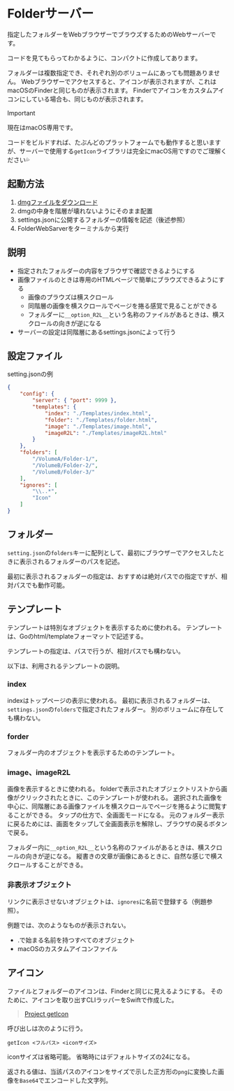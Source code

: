 # Folderサーバー

指定したフォルダーをWebブラウザーでブラウズするためのWebサーバーです。

コードを見てもらってわかるように、コンパクトに作成してあります。

フォルダーは複数指定でき、それぞれ別のボリュームにあっても問題ありません。
Webブラウザーでアクセスすると、アイコンが表示されますが、これはmacOSのFinderと同じものが表示されます。
Finderでアイコンをカスタムアイコンにしている場合も、同じものが表示されます。


> [!IMPORTANT]
> 現在はmacOS専用です。
> 
> コードをビルドすれば、たぶんどのプラットフォームでも動作すると思いますが、サーバーで使用する`getIcon`ライブラリは完全にmacOS用ですのでご理解ください💦

## 起動方法

1. [dmgファイルをダウンロード](../../releases)
2. dmgの中身を階層が壊れないようにそのまま配置
3. settings.jsonに公開するフォルダーの情報を記述（後述参照）
4. FolderWebSarverをターミナルから実行

## 説明

+ 指定されたフォルダーの内容をブラウザで確認できるようにする
+ 画像ファイルのときは専用のHTMLページで簡単にブラウズできるようにする
	+ 画像のプラウズは横スクロール
	+ 同階層の画像を横スクロールでページを捲る感覚で見ることができる
	+ フォルダーに`__option_R2L__`という名称のファイルがあるときは、横スクロールの向きが逆になる
+ サーバーの設定は同階層にあるsettings.jsonによって行う

## 設定ファイル

setting.jsonの例

```json
{
	"config": {
		"server": { "port": 9999 },
		"templates": {
			"index": "./Templates/index.html",
			"folder": "./Templates/folder.html",
			"image": "./Templates/image.html",
			"imageR2L": "./Templates/imageR2L.html"
		}
	},
	"folders": [
		"/VolumeA/Folder-1/",
		"/VolumeB/Folder-2/",
		"/VolumeB/Folder-3/"
	],
	"ignores": [
		"\\..*",
		"Icon"
	]
}
```

## フォルダー

`setting.json`の`folders`キーに配列として、最初にブラウザーでアクセスしたときに表示されるフォルダーのパスを記述。

最初に表示されるフォルダーの指定は、おすすめは絶対パスでの指定ですが、相対パスでも動作可能。

## テンプレート

テンプレートは特別なオブジェクトを表示するために使われる。
テンプレートは、Goのhtml/templateフォーマットで記述する。

テンプレートの指定は、パスで行うが、相対パスでも構わない。

以下は、利用されるテンプレートの説明。

### index

indexはトップページの表示に使われる。
最初に表示されるフォルダーは、`settings.json`の`folders`で指定されたフォルダー。
別のボリュームに存在しても構わない。

### forder

フォルダー内のオブジェクトを表示するためのテンプレート。

### image、imageR2L

画像を表示するときに使われる。
folderで表示されたオブジェクトリストから画像がクリックされたときに、このテンプレートが使われる。
選択された画像を中心に、同階層にある画像ファイルを横スクロールでページを捲るように閲覧することができる。
タップの仕方で、全画面モードになる。
元のフォルダー表示に戻るためには、画面をタップして全画面表示を解除し、ブラウザの戻るボタンで戻る。

フォルダー内に`__option_R2L__`という名称のファイルがあるときは、横スクロールの向きが逆になる。
縦書きの文章が画像にあるときに、自然な感じで横スクロールすることができる。

### 非表示オブジェクト

リンクに表示させないオブジェクトは、`ignores`に名前で登録する（例題参照）。

例題では、次のようなものが表示されない。
+ .で始まる名前を持つすべてのオブジェクト
+ macOSのカスタムアイコンファイル

## アイコン

ファイルとフォルダーのアイコンは、Finderと同じに見えるようにする。
そのために、アイコンを取り出すCLIラッパーをSwiftで作成した。

> [Project getIcon](./Project/Project_getIcon)

呼び出しは次のように行う。

```
getIcon <フルパス> <iconサイズ>
```

iconサイズは省略可能。
省略時にはデフォルトサイズの24になる。

返される値は、当該パスのアイコンをサイズで示した正方形の`png`に変換した画像を`Base64`でエンコードした文字列。

